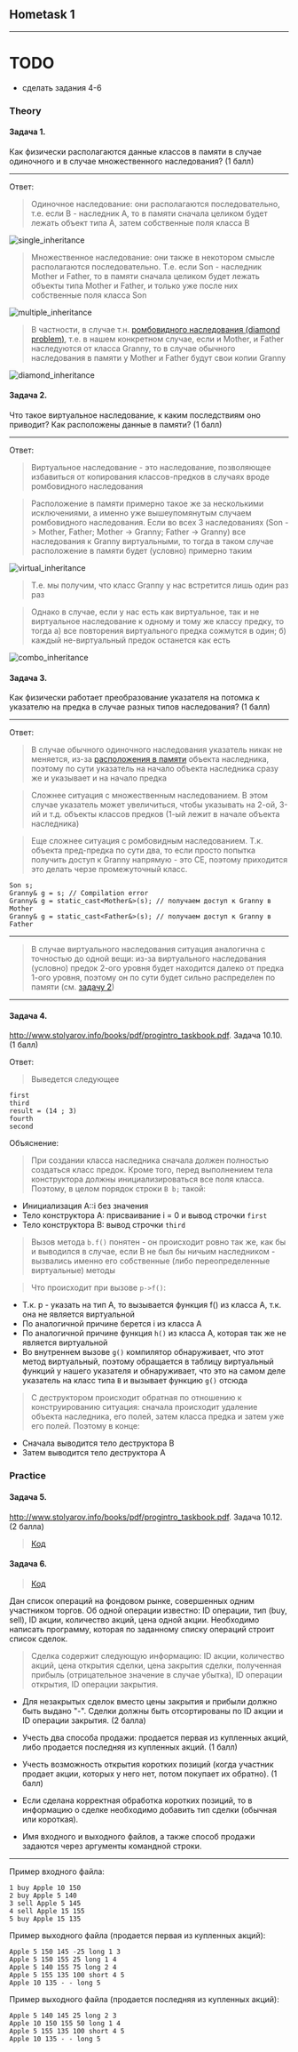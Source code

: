## Hometask 1
-----------

# TODO
* сделать задания 4-6

### Theory
#### Задача 1.
Как физически располагаются данные классов в памяти в случае одиночного и в случае множественного наследования? (1 балл)

------------

Ответ: 

> Одиночное наследование: они располагаются последовательно, т.е. если B - наследник A, то в памяти сначала целиком будет лежать объект типа A, затем собственные поля класса B

![single_inheritance](./img/single_inheritance.png)

> Множественное наследование: они также в некотором смысле располагаются последовательно. Т.е. если Son - наследник Mother и Father, то в памяти сначала целиком будет лежать объекты типа Mother и Father, и только уже после них собственные поля класса Son

![multiple_inheritance](./img/multiple_inheritance.png)

> В частности, в случае т.н. [ромбовидного наследования (diamond problem)](https://en.wikipedia.org/wiki/Multiple_inheritance#The_diamond_problem), т.е. в нашем конкретном случае, если и Mother, и Father наследуются от класса Granny, то в случае обычного наследования в памяти у Mother и Father будут свои копии Granny

![diamond_inheritance](./img/diamond_inheritance.png)

#### Задача 2.
Что такое виртуальное наследование, к каким последствиям оно приводит? Как расположены данные в памяти? (1 балл)

------------

Ответ: 

> Виртуальное наследование - это наследование, позволяющее избавиться от копирования классов-предков в случаях вроде ромбовидного наследования

> Расположение в памяти примерно такое же за несколькими исключениями, а именно уже вышеупомянутым случаем ромбовидного наследования. Если во всех 3 наследованиях (Son -> Mother, Father; Mother -> Granny; Father -> Granny) все наследования к Granny виртуальными, то тогда в таком случае расположение в памяти будет (условно) примерно таким


![virtual_inheritance](./img/virtual_inheritance.png)

> Т.е. мы получим, что класс Granny у нас встретится лишь один раз раз

> Однако в случае, если у нас есть как виртуальное, так и не виртуальное наследование к одному и тому же классу предку, то тогда а) все повторения виртуального предка сожмутся в один; б) каждый не-виртуальный предок останется как есть

![combo_inheritance](./img/combo_inheritance.png)

#### Задача 3.
Как физически работает преобразование указателя на потомка к указателю на предка в случае разных типов наследования? (1 балл)

------------

Ответ: 

> В случае обычного одиночного наследования указатель никак не меняется, из-за [расположения в памяти](#задача-1) объекта наследника, поэтому по сути указатель на начало объекта наследника сразу же и указывает и на начало предка

> Сложнее ситуация с множественным наследованием. В этом случае указатель может увеличиться, чтобы указывать на 2-ой, 3-ий и т.д. объекты классов предков (1-ый лежит в начале объекта наследника)

> Еще сложнее ситуация с ромбовидным наследованием. Т.к. объекта пред-предка по сути два, то если просто попытка получить доступ к Granny напрямую - это CE, поэтому приходится это делать черзе промежуточный класс.

```
Son s;
Granny& g = s; // Compilation error
Granny& g = static_cast<Mother&>(s); // получаем доступ к Granny в Mother
Granny& g = static_cast<Father&>(s); // получаем доступ к Granny в Father
```

------------

> В случае виртуального наследования ситуация аналогична с точностью до одной вещи: из-за виртуального наследования (условно) предок 2-ого уровня будет находится далеко от предка 1-ого уровня, поэтому он по сути будет сильно распределен по памяти (см. [задачу 2](#задача-2))

------------

#### Задача 4.
http://www.stolyarov.info/books/pdf/progintro_taskbook.pdf. Задача 10.10. (1 балл)

Ответ:
> Выведется следующее

```
first
third
result = (14 ; 3)
fourth
second
```

Объяснение:

> При создании класса наследника сначала должен полностью создаться класс предок. Кроме того, перед выполнением тела конструктора должны инициализироваться все поля класса. Поэтому, в целом порядок строки `B b;` такой:

 - Инициализация A::i без значения
 - Тело конструктора A: присваивание i = 0 и вывод строчки `first`
 - Тело конструктора B: вывод строчки `third`

> Вызов метода `b.f()` понятен - он происходит ровно так же, как бы и выводился в случае, если B не был бы ничьим наследником - вызвались именно его собственные (либо переопределенные виртуальные) методы

> Что происходит при вызове `p->f()`:

 - Т.к. p - указать на тип A, то вызывается функция f() из класса А, т.к. она не является виртуальной
 - По аналогичной причине берется i из класса A
 - По аналогичной причине функция `h()` из класса A, которая так же не является виртуальной
 - Во внутреннем вызове `g()` компилятор обнаруживает, что этот метод виртуальный, поэтому обращается в таблицу виртуальный функций у нашего указателя и обнаруживает, что это на самом деле указатель на класс типа `B` и вызывает функцию `g()` отсюда

> С деструктором происходит обратная по отношению к конструированию ситуация: сначала происходит удаление объекта наследника, его полей, затем класса предка и затем уже его полей. Поэтому в конце: 

 - Сначала выводится тело деструктора B
 - Затем выводится тело деструктора A
 

### Practice
#### Задача 5.
http://www.stolyarov.info/books/pdf/progintro_taskbook.pdf. Задача 10.12. (2 балла)

> [Код](./task1.5)

#### Задача 6.

> [Код](./task1.6)

Дан список операций на фондовом рынке, совершенных одним участником торгов. Об одной операции известно: ID операции, тип (buy, sell), ID акции, количество акций, цена одной акции. Необходимо написать программу, которая по заданному списку операций строит список сделок. 

> Сделка содержит следующую информацию: ID акции, количество акций, цена открытия сделки, цена закрытия сделки, полученная прибыль (отрицательное значение в случае убытка), ID операции открытия, ID операции закрытия. 

 - Для незакрытых сделок вместо цены закрытия и прибыли должно быть выдано "-". Сделки должны быть отсортированы по ID акции и ID операции закрытия. (2 балла)

 - Учесть два способа продажи: продается первая из купленных акций, либо продается последняя из купленных акций. (1 балл)

 - Учесть возможность открытия коротких позиций (когда участник продает акции, которых у него нет, потом покупает их обратно). (1 балл)

 - Если сделана корректная обработка коротких позиций, то в информацию о сделке необходимо добавить тип сделки (обычная или короткая).

 - Имя входного и выходного файлов, а также способ продажи задаются через аргументы командной строки.

--------
Пример входного файла:
```
1 buy Apple 10 150
2 buy Apple 5 140
3 sell Apple 5 145
4 sell Apple 15 155
5 buy Apple 15 135
```

Пример выходного файла (продается первая из купленных акций):
```
Apple 5 150 145 -25 long 1 3
Apple 5 150 155 25 long 1 4
Apple 5 140 155 75 long 2 4
Apple 5 155 135 100 short 4 5
Apple 10 135 - - long 5
```

Пример выходного файла (продается последняя из купленных акций):
```
Apple 5 140 145 25 long 2 3
Apple 10 150 155 50 long 1 4
Apple 5 155 135 100 short 4 5
Apple 10 135 - - long 5
```